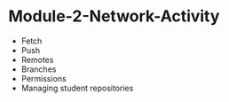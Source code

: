 # Module-2-Network-Activity

* Fetch
* Push
* Remotes
* Branches
* Permissions
* Managing student repositories

